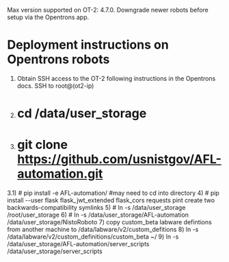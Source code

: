 
Max version supported on OT-2: 4.7.0.  Downgrade newer robots before setup via the Opentrons app.

Deployment instructions on Opentrons robots
============================================

1) Obtain SSH access to the OT-2 following instructions in the Opentrons docs.  SSH to root@(ot2-ip)
2) # cd /data/user_storage
3) # git clone https://github.com/usnistgov/AFL-automation.git
3.1) # pip install -e AFL-automation/ #may need to cd into directory
4) # pip install --user flask flask_jwt_extended flask_cors requests pint
create two backwards-compatibility symlinks
5) # ln -s /data/user_storage /root/user_storage 
6) # ln -s /data/user_storage/AFL-automation /data/user_storage/NistoRoboto
7) copy custom_beta labware defintions from another machine to /data/labware/v2/custom_defitions
8) ln -s /data/labware/v2/custom_definitions/custom_beta ~/
9) ln -s /data/user_storage/AFL-automation/server_scripts /data/user_storage/server_scripts

